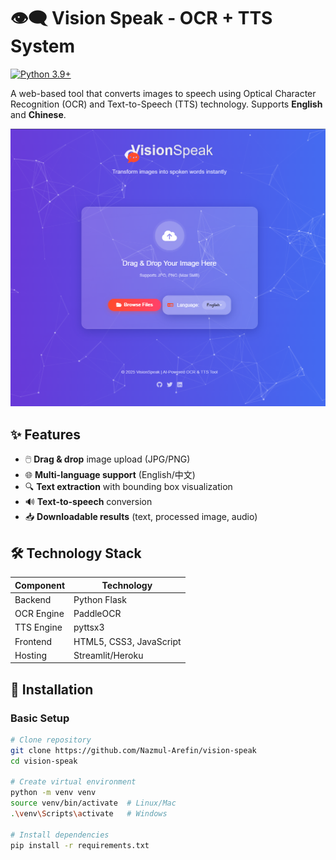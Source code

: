 # 👁️🗨️ Vision Speak - OCR + TTS System 


[![Python 3.9+](https://img.shields.io/badge/python-3.9+-blue.svg)](https://www.python.org/downloads/)


A web-based tool that converts images to speech using Optical Character Recognition (OCR) and Text-to-Speech (TTS) technology. Supports **English** and **Chinese**.

<div align="center">
  <!-- Replace with your actual screenshot -->
  <img src="assets/page.png" alt="Vision Speak Interface" width="800">
</div>

## ✨ Features

- 🖱️ **Drag & drop** image upload (JPG/PNG)
- 🌐 **Multi-language support** (English/中文)
- 🔍 **Text extraction** with bounding box visualization
- 🔊 **Text-to-speech** conversion
- 📥 **Downloadable results** (text, processed image, audio)

## 🛠️ Technology Stack

| Component | Technology |
|-----------|------------|
| Backend | Python Flask |
| OCR Engine | PaddleOCR |
| TTS Engine | pyttsx3 |
| Frontend | HTML5, CSS3, JavaScript |
| Hosting | Streamlit/Heroku |

## 🚀 Installation

### Basic Setup
```bash
# Clone repository
git clone https://github.com/Nazmul-Arefin/vision-speak
cd vision-speak

# Create virtual environment
python -m venv venv
source venv/bin/activate  # Linux/Mac
.\venv\Scripts\activate   # Windows

# Install dependencies
pip install -r requirements.txt